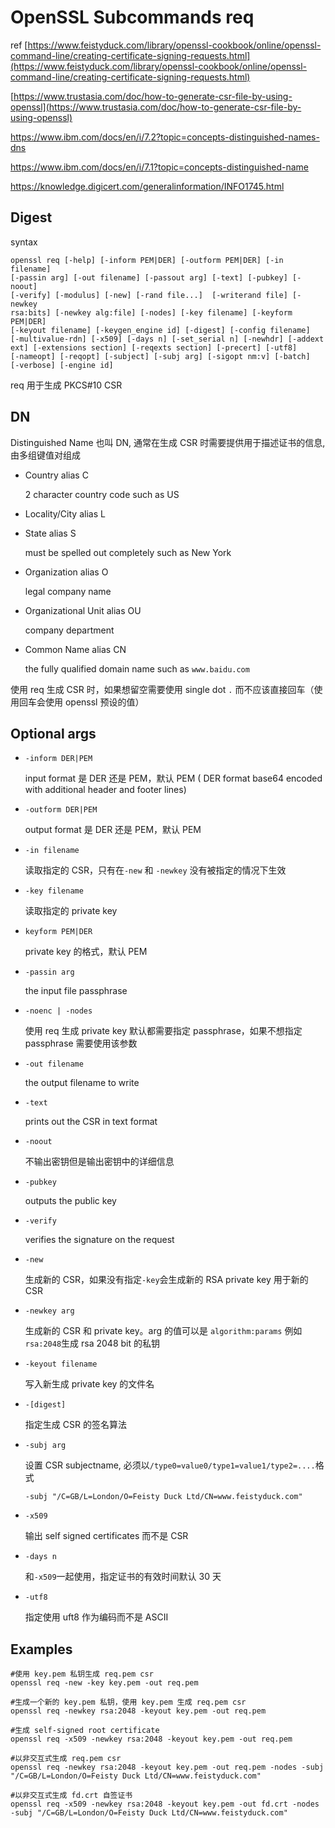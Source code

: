 # OpenSSL Subcommands req

ref
[https://www.feistyduck.com/library/openssl-cookbook/online/openssl-command-line/creating-certificate-signing-requests.html](https://www.feistyduck.com/library/openssl-cookbook/online/openssl-command-line/creating-certificate-signing-requests.html)

[https://www.trustasia.com/doc/how-to-generate-csr-file-by-using-openssl](https://www.trustasia.com/doc/how-to-generate-csr-file-by-using-openssl)

https://www.ibm.com/docs/en/i/7.2?topic=concepts-distinguished-names-dns

https://www.ibm.com/docs/en/i/7.1?topic=concepts-distinguished-name

https://knowledge.digicert.com/generalinformation/INFO1745.html

## Digest
syntax
```
openssl req [-help] [-inform PEM|DER] [-outform PEM|DER] [-in filename]
[-passin arg] [-out filename] [-passout arg] [-text] [-pubkey] [-noout]
[-verify] [-modulus] [-new] [-rand file...]  [-writerand file] [-newkey
rsa:bits] [-newkey alg:file] [-nodes] [-key filename] [-keyform PEM|DER]
[-keyout filename] [-keygen_engine id] [-digest] [-config filename]
[-multivalue-rdn] [-x509] [-days n] [-set_serial n] [-newhdr] [-addext
ext] [-extensions section] [-reqexts section] [-precert] [-utf8]
[-nameopt] [-reqopt] [-subject] [-subj arg] [-sigopt nm:v] [-batch]
[-verbose] [-engine id]
```
req 用于生成 PKCS#10 CSR

## DN

Distinguished Name 也叫 DN, 通常在生成 CSR 时需要提供用于描述证书的信息, 由多组键值对组成

- Country alias C

  2 character country code such as US

- Locality/City alias L

- State alias S

  must be spelled out completely such as New York

- Organization alias O

  legal company name

- Organizational Unit alias OU

  company department 

- Common Name alias CN

  the fully qualified domain name such as `www.baidu.com`

使用 req 生成 CSR 时，如果想留空需要使用 single dot `.` 而不应该直接回车（使用回车会使用 openssl 预设的值）

## Optional args

- `-inform DER|PEM`

  input format 是 DER 还是 PEM，默认 PEM ( DER format base64 encoded with additional header and footer lines)

- `-outform DER|PEM`

  output format 是 DER 还是 PEM，默认 PEM

- `-in filename`

  读取指定的 CSR，只有在`-new` 和 `-newkey` 没有被指定的情况下生效

- `-key filename`

  读取指定的 private key

- `keyform PEM|DER`

  private key 的格式，默认 PEM

- `-passin arg`

  the input file passphrase

- `-noenc | -nodes`

  使用 req 生成 private key 默认都需要指定 passphrase，如果不想指定 passphrase 需要使用该参数

- `-out filename`

  the output filename to write

- `-text`

  prints out the CSR in text format

- `-noout`

  不输出密钥但是输出密钥中的详细信息

- `-pubkey`

  outputs the public key

- `-verify`

  verifies the signature on the request

- `-new`

  生成新的 CSR，如果没有指定`-key`会生成新的 RSA private key 用于新的 CSR

- `-newkey arg`

  生成新的 CSR 和 private key。arg 的值可以是 `algorithm:params` 例如`rsa:2048`生成 rsa 2048 bit 的私钥

- `-keyout filename`

  写入新生成 private key 的文件名

- `-[digest]`

  指定生成 CSR 的签名算法

- `-subj arg`

  设置 CSR subjectname, 必须以`/type0=value0/type1=value1/type2=....`格式

  ```
  -subj "/C=GB/L=London/O=Feisty Duck Ltd/CN=www.feistyduck.com"
  ```

- `-x509`

  输出 self signed certificates 而不是 CSR

- `-days n`

  和`-x509`一起使用，指定证书的有效时间默认 30 天

- `-utf8`

  指定使用 uft8 作为编码而不是 ASCII

## Examples

```
#使用 key.pem 私钥生成 req.pem csr
openssl req -new -key key.pem -out req.pem

#生成一个新的 key.pem 私钥，使用 key.pem 生成 req.pem csr
openssl req -newkey rsa:2048 -keyout key.pem -out req.pem

#生成 self-signed root certificate
openssl req -x509 -newkey rsa:2048 -keyout key.pem -out req.pem

#以非交互式生成 req.pem csr
openssl req -newkey rsa:2048 -keyout key.pem -out req.pem -nodes -subj "/C=GB/L=London/O=Feisty Duck Ltd/CN=www.feistyduck.com"

#以非交互式生成 fd.crt 自签证书
openssl req -x509 -newkey rsa:2048 -keyout key.pem -out fd.crt -nodes -subj "/C=GB/L=London/O=Feisty Duck Ltd/CN=www.feistyduck.com"
```

